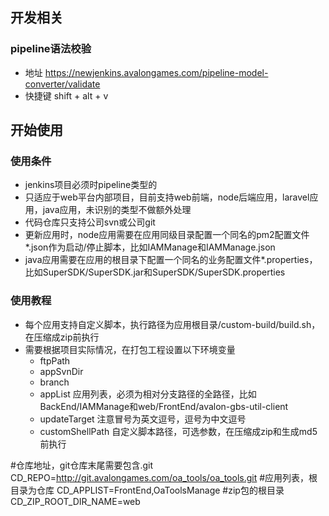 ## 开发相关

### pipeline语法校验
+ 地址 https://newjenkins.avalongames.com/pipeline-model-converter/validate
+ 快捷键 shift + alt + v

## 开始使用

### 使用条件
+ jenkins项目必须时pipeline类型的
+ 只适应于web平台内部项目，目前支持web前端，node后端应用，laravel应用，java应用，未识别的类型不做额外处理
+ 代码仓库只支持公司svn或公司git
+ 更新应用时，node应用需要在应用同级目录配置一个同名的pm2配置文件*.json作为启动/停止脚本，比如IAMManage和IAMManage.json
+ java应用需要在应用的根目录下配置一个同名的业务配置文件*.properties，比如SuperSDK/SuperSDK.jar和SuperSDK/SuperSDK.properties

### 使用教程
+ 每个应用支持自定义脚本，执行路径为应用根目录/custom-build/build.sh，在压缩成zip前执行
+ 需要根据项目实际情况，在打包工程设置以下环境变量
    + ftpPath
    + appSvnDir
    + branch
    + appList 应用列表，必须为相对分支路径的全路径，比如BackEnd/IAMManage和web/FrontEnd/avalon-gbs-util-client
    + updateTarget 注意冒号为英文逗号，逗号为中文逗号
    + customShellPath 自定义脚本路径，可选参数，在压缩成zip和生成md5前执行

#仓库地址，git仓库末尾需要包含.git
CD_REPO=http://git.avalongames.com/oa_tools/oa_tools.git
#应用列表，根目录为仓库
CD_APPLIST=FrontEnd,OaToolsManage
#zip包的根目录
CD_ZIP_ROOT_DIR_NAME=web
